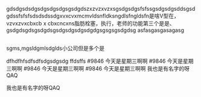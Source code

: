 gdsdgsdsdgsdgsdgsdgsgsdgdszxzvzxvzxsgsdgsdgsfsfssgsdgsdgsddsgsdgdssfsfsfsdsdsdssdgxvxcvxmcmvldsnfldksngdlsfngldsfn是啥V型在，vzvxzvxcbxcb
x
cbxcncxns脂肪栓塞，执行，老师的功能第三个是是、
gsdgdsgdsgsdgdsgsdgsdgsdgsdgdgsgsgsgsdgdsg
asfasgasgasagasg
##
sgms,mgsldgmlsdglds小公司但是多个是

dfhdfhfsdfsdfsdgsdgsdg
ffdsffs 
#9846 今天是星期三啊啊
#9846 今天是星期三啊啊
#9846 今天是星期三啊啊
#9846 今天是星期三啊啊
我也是有名字的呀QAQ



我也是有名字的呀QAQ
